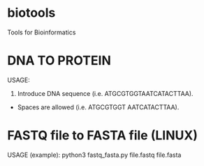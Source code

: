 # biotools
Tools for Bioinformatics

# DNA TO PROTEIN
USAGE:
1. Introduce DNA sequence (i.e. ATGCGTGGTAATCATACTTAA).
* Spaces are allowed (i.e. ATGCGTGGT AATCATACTTAA).


# FASTQ file to FASTA file (LINUX)
USAGE (example):
python3 fastq_fasta.py file.fastq file.fasta
